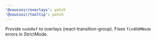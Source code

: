 ```yaml
---
'@voussoir/overlays': patch
'@voussoir/tooltip': patch
---
```


Provide `nodeRef` to overlays (react-transition-group). Fixes `findDOMNode`
errors in StrictMode.
